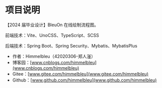 # 项目说明

【2024 届毕业设计】BleuOn 在线绘制流程图。

前端技术：Vite、UnoCSS、TypeScript、SCSS

后端技术：Spring Boot、Spring Security、Mybatis、MybatisPlus

- 作者：Himmelbleu（42020306-郑人滏）
- 博客园：[www.cnblogs.com/himmelbleu](www.cnblogs.com/himmelbleu)
- Gitee：[www.gitee.com/himmelbleu](www.gitee.com/himmelbleu)
- Github：[www.github.com/himmelbleu](www.github.com/himmelbleu)
